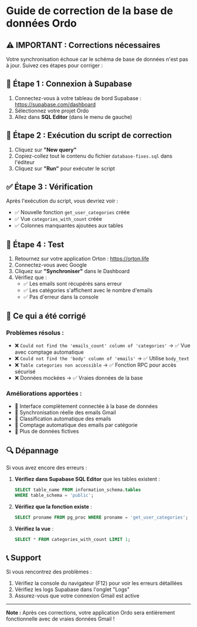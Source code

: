 # Guide de correction de la base de données Ordo

## ⚠️ IMPORTANT : Corrections nécessaires

Votre synchronisation échoue car le schéma de base de données n'est pas à jour. Suivez ces étapes pour corriger :

## 🔧 Étape 1 : Connexion à Supabase

1. Connectez-vous à votre tableau de bord Supabase : https://supabase.com/dashboard
2. Sélectionnez votre projet Ordo
3. Allez dans **SQL Editor** (dans le menu de gauche)

## 📝 Étape 2 : Exécution du script de correction

1. Cliquez sur **"New query"**
2. Copiez-collez tout le contenu du fichier `database-fixes.sql` dans l'éditeur
3. Cliquez sur **"Run"** pour exécuter le script

## ✅ Étape 3 : Vérification

Après l'exécution du script, vous devriez voir :
- ✅ Nouvelle fonction `get_user_categories` créée
- ✅ Vue `categories_with_count` créée  
- ✅ Colonnes manquantes ajoutées aux tables

## 🧪 Étape 4 : Test

1. Retournez sur votre application Orton : https://orton.life
2. Connectez-vous avec Google
3. Cliquez sur **"Synchroniser"** dans le Dashboard
4. Vérifiez que :
   - ✅ Les emails sont récupérés sans erreur
   - ✅ Les catégories s'affichent avec le nombre d'emails  
   - ✅ Pas d'erreur dans la console

## 🎯 Ce qui a été corrigé

### Problèmes résolus :
- ❌ `Could not find the 'emails_count' column of 'categories'` → ✅ Vue avec comptage automatique
- ❌ `Could not find the 'body' column of 'emails'` → ✅ Utilise `body_text` 
- ❌ `Table categories non accessible` → ✅ Fonction RPC pour accès sécurisé
- ❌ Données mockées → ✅ Vraies données de la base

### Améliorations apportées :
- 🚀 Interface complètement connectée à la base de données
- 🚀 Synchronisation réelle des emails Gmail  
- 🚀 Classification automatique des emails
- 🚀 Comptage automatique des emails par catégorie
- 🚀 Plus de données fictives

## 🔍 Dépannage

Si vous avez encore des erreurs :

1. **Vérifiez dans Supabase SQL Editor** que les tables existent :
   ```sql
   SELECT table_name FROM information_schema.tables 
   WHERE table_schema = 'public';
   ```

2. **Vérifiez que la fonction existe** :
   ```sql
   SELECT proname FROM pg_proc WHERE proname = 'get_user_categories';
   ```

3. **Vérifiez la vue** :
   ```sql
   SELECT * FROM categories_with_count LIMIT 1;
   ```

## 📞 Support

Si vous rencontrez des problèmes :
1. Vérifiez la console du navigateur (F12) pour voir les erreurs détaillées
2. Vérifiez les logs Supabase dans l'onglet "Logs" 
3. Assurez-vous que votre connexion Gmail est active

---

**Note :** Après ces corrections, votre application Ordo sera entièrement fonctionnelle avec de vraies données Gmail !
